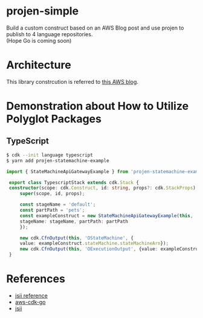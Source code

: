 # projen-simple  
Build a custom construct based on an AWS Blog post and use projen to publish to 4 language repositories.   
(Hope Go is coming soon)  

# Architecture  
This library constrcution is referred to [this AWS blog](https://aws.amazon.com/tw/blogs/compute/introducing-amazon-api-gateway-service-integration-for-aws-step-functions/).  

# Demonstration about How to Utilize Polyglot Packages  
## TypeScript
   ```bash
   $ cdk --init language typescript
   $ yarn add projen-statemachine-example
   ``` 
   ```typescript
   import { StateMachineApiGatewayExample } from 'projen-statemachine-example';

    export class TypescriptStack extends cdk.Stack {
    constructor(scope: cdk.Construct, id: string, props?: cdk.StackProps) {
        super(scope, id, props);

        const stageName = 'default';
        const partPath = 'pets';
        const exampleConstruct = new StateMachineApiGatewayExample(this, 'KerKer', {
        stageName: stageName, partPath: partPath
        });

        new cdk.CfnOutput(this, 'OStateMachine', {
        value: exampleConstruct.stateMachine.stateMachineArn});
        new cdk.CfnOutput(this, 'OExecutionOutput', {value: exampleConstruct.executionInput, description: 'Sample input to StartExecution.'});
    }
   ```

# References  
* [jsii reference](https://github.com/cdklabs/jsii-release)  
* [aws-cdk-go](https://github.com/aws/aws-cdk-go)  
* [jsii](https://github.com/aws/jsii)  